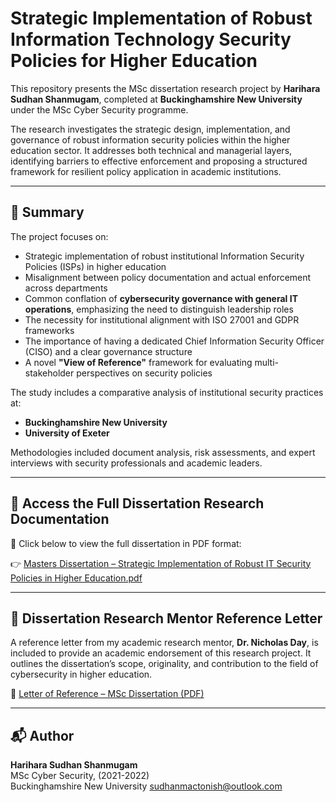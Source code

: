 # Strategic Implementation of Robust Information Technology Security Policies for Higher Education

This repository presents the MSc dissertation research project by **Harihara Sudhan Shanmugam**, completed at **Buckinghamshire New University** under the MSc Cyber Security programme.

The research investigates the strategic design, implementation, and governance of robust information security policies within the higher education sector. It addresses both technical and managerial layers, identifying barriers to effective enforcement and proposing a structured framework for resilient policy application in academic institutions.

---

## 📌 Summary

The project focuses on:

- Strategic implementation of robust institutional Information Security Policies (ISPs) in higher education
- Misalignment between policy documentation and actual enforcement across departments
- Common conflation of **cybersecurity governance with general IT operations**, emphasizing the need to distinguish leadership roles
- The necessity for institutional alignment with ISO 27001 and GDPR frameworks
- The importance of having a dedicated Chief Information Security Officer (CISO) and a clear governance structure
- A novel **"View of Reference"** framework for evaluating multi-stakeholder perspectives on security policies

The study includes a comparative analysis of institutional security practices at:
- **Buckinghamshire New University**
- **University of Exeter**

Methodologies included document analysis, risk assessments, and expert interviews with security professionals and academic leaders.

---

## 📄 Access the Full Dissertation Research Documentation

📘 Click below to view the full dissertation in PDF format:

👉 [Masters Dissertation – Strategic Implementation of Robust IT Security Policies in Higher Education.pdf](./researchpaper_masters_dissertation.pdf)

---

## 🧾 Dissertation Research Mentor Reference Letter

A reference letter from my academic research mentor, **Dr. Nicholas Day**, is included to provide an academic endorsement of this research project. It outlines the dissertation’s scope, originality, and contribution to the field of cybersecurity in higher education.

📄 [Letter of Reference – MSc Dissertation (PDF)](./referenceletter_masters_dissertation.pdf)

---

## 📬 Author

**Harihara Sudhan Shanmugam**  
MSc Cyber Security, (2021-2022)  
Buckinghamshire New University
sudhanmactonish@outlook.com
